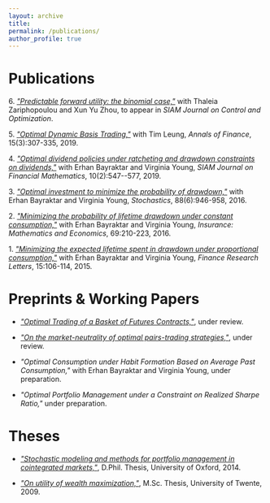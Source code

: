 ```yaml
---
layout: archive
title: 
permalink: /publications/
author_profile: true
---
```


<!-- {% include base_path %}

{% for post in site.publications reversed %}
  {% include archive-single.html %}
{% endfor %} -->

# Publications

6\. [_"Predictable forward utility: the binomial case,"_](http://arxiv.org/abs/1611.04494) with Thaleia Zariphopoulou and Xun Yu Zhou, to appear in _SIAM Journal on Control and Optimization_. 

5\. [_"Optimal Dynamic Basis Trading,"_](https://arxiv.org/abs/1809.05961) with Tim Leung, _Annals of Finance_, 15(3):307-335, 2019. 

4\. [_"Optimal dividend policies under ratcheting and drawdown constraints on dividends,"_](http://arxiv.org/abs/1806.07499) with Erhan Bayraktar and Virginia Young, _SIAM Journal on Financial Mathematics_, 10(2):547--577, 2019. 

3\. [_"Optimal investment to minimize the probability of drawdown,"_](http://arxiv.org/abs/1506.00166) with Erhan Bayraktar and Virginia Young, _Stochastics_, 88(6):946-958, 2016.

2\. [_"Minimizing the probability of lifetime drawdown under constant consumption,"_](http://arxiv.org/abs/1507.08713) with Erhan Bayraktar and Virginia Young, _Insurance: Mathematics and Economics_, 69:210-223, 2016.

1\. [_"Minimizing the expected lifetime spent in drawdown under proportional consumption,"_](http://arxiv.org/abs/1508.01914) with Erhan Bayraktar and Virginia Young, _Finance Research Letters_, 15:106-114, 2015.


# Preprints & Working Papers

* [_"Optimal Trading of a Basket of Futures Contracts,"_](http://arxiv.org/abs/1910.04943), under review.


* [_"On the market-neutrality of optimal pairs-trading strategies,"_](http://arxiv.org/abs/1608.08268), under review.

* _"Optimal Consumption under Habit Formation Based on Average Past Consumption,"_ with Erhan Bayraktar and Virginia Young, under preparation.

* _"Optimal Portfolio Management under a Constraint on Realized Sharpe Ratio,"_ under preparation.


# Theses

* [_"Stochastic modeling and methods for portfolio management in cointegrated markets,"_](../files/2014Angoshtari.pdf), D.Phil. Thesis, University of Oxford, 2014.

* [_"On utility of wealth maximization,"_](../files/2009Angoshtari.pdf), M.Sc. Thesis, University of Twente, 2009.
